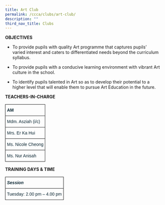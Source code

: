 ```yaml
---
title: Art Club
permalink: /ccca/clubs/art-club/
description: ""
third_nav_title: Clubs
---
```

**OBJECTIVES**

*   To provide pupils with quality Art programme that captures pupils’ varied interest and caters to differentiated needs beyond the curriculum syllabus.  
    
*   To provide pupils with a conducive learning environment with vibrant Art culture in the school.  
    
*   To identify pupils talented in Art so as to develop their potential to a higher level that will enable them to pursue Art Education in the future.

**TEACHERS-IN-CHARGE**

<style type="text/css">
.tg  {border-collapse:collapse;border-spacing:0;}
.tg td{border-color:black;border-style:solid;border-width:1px;font-family:Arial, sans-serif;font-size:14px;
  overflow:hidden;padding:10px 5px;word-break:normal;}
.tg th{border-color:black;border-style:solid;border-width:1px;font-family:Arial, sans-serif;font-size:14px;
  font-weight:normal;overflow:hidden;padding:10px 5px;word-break:normal;}
.tg .tg-s5dh{color:#0C2733;text-align:left;vertical-align:middle}
.tg .tg-z01w{color:#0C2733;font-weight:bold;text-align:left;vertical-align:top}
</style>
<table class="tg">
<thead>
  <tr>
    <th class="tg-z01w">AM</th>
  </tr>
</thead>
<tbody>
  <tr>
    <td class="tg-s5dh">Mdm. Asziah (i/c)<br></td>
  </tr>
  <tr>
    <td class="tg-s5dh">Mrs. Er Ka Hui<br></td>
  </tr>
  <tr>
    <td class="tg-s5dh">Ms. Nicole Cheong </td>
  </tr>
  <tr>
    <td class="tg-s5dh">Ms. Nur Anisah </td>
  </tr>
</tbody>
</table>

**TRAINING DAYS & TIME**

<style type="text/css">
.tg  {border-collapse:collapse;border-spacing:0;}
.tg td{border-color:black;border-style:solid;border-width:1px;font-family:Arial, sans-serif;font-size:14px;
  overflow:hidden;padding:10px 5px;word-break:normal;}
.tg th{border-color:black;border-style:solid;border-width:1px;font-family:Arial, sans-serif;font-size:14px;
  font-weight:normal;overflow:hidden;padding:10px 5px;word-break:normal;}
.tg .tg-s5dh{color:#0C2733;text-align:left;vertical-align:middle}
.tg .tg-f9wz{color:#0C2733;font-style:italic;font-weight:bold;text-align:left;vertical-align:top}
</style>
<table class="tg">
<thead>
  <tr>
    <th class="tg-f9wz">Session</th>
  </tr>
</thead>
<tbody>
  <tr>
    <td class="tg-s5dh">Tuesday: 2.00 pm – 4.00 pm</td>
  </tr>
</tbody>
</table>